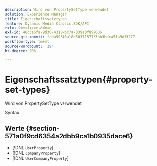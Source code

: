 ```yaml
---
description: Wird von PropertySetType verwendet
solution: Experience Manager
title: Eigenschaftssatztypen
feature: Dynamic Media Classic,SDK/API
role: Developer,Admin
exl-id: 48c6a6fa-9d30-4318-bc7a-339a3f895006
source-git-commit: fcda99340a18d5037157723bb3bdca5fa9df3277
workflow-type: tm+mt
source-wordcount: '19'
ht-degree: 10%

---
```


# Eigenschaftssatztypen{#property-set-types}

Wird von PropertySetType verwendet

Syntax

## Werte {#section-571a0f9cd6354a2dbb9ca1b0935dace6}

* [!DNL `UserProperty`]
* [!DNL `CompanyProperty`]
* [!DNL `UserCompanyProperty`]
